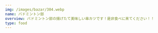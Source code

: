 ```yaml
---
img: /images/bazar/304.webp
name: バドミントン部
overview: バドミントン部の揚げたて美味しい串カツです！是非食べに来てください！！
type: food
---
```

